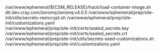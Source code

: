 /var/www/ephemeral/${CSM_RELEASE}/hack/load-container-image.sh dtr.dev.cray.com/zeromq/zeromq:v4.0.5
/var/www/ephemeral/prep/site-init/utils/secrets-reencrypt.sh /var/www/ephemeral/prep/site-init/customizations.yaml \
/var/www/ephemeral/prep/site-init/certs/sealed_secrets.key /var/www/ephemeral/prep/site-init/certs/sealed_secrets.crt
/var/www/ephemeral/prep/site-init/utils/secrets-seed-customizations.sh \
/var/www/ephemeral/prep/site-init/customizations.yaml
